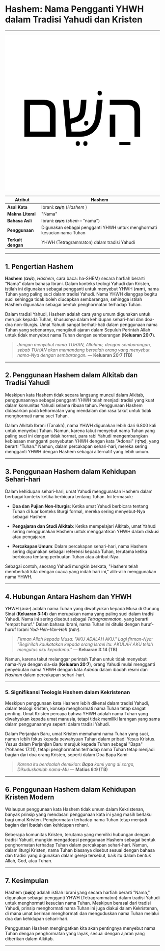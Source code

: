 # Hashem: Nama Pengganti YHWH dalam Tradisi Yahudi dan Kristen

---

![Kata Hashem dalam tulian Ibrani](img/hashem.svg)

| **Atribut** | **Hashem** |
|---|---|
| **Asal Kata** | Ibrani: **הַשֵּׁם** (*Hashem* ) |
| **Makna Literal** | "Nama" |
| **Bahasa Asli** | Ibrani: **מִשֵּם** (*shem* – "nama") |
| **Penggunaan** | Digunakan sebagai pengganti YHWH untuk menghormati kesucian nama Tuhan |
| **Terkait dengan** | YHWH (Tetragrammaton) dalam tradisi Yahudi |

---

## 1. Pengertian Hashem

**Hashem** (**הַשֵּׁם**, *Hashem*, cara baca: ha-SHEM) secara harfiah berarti “Nama” dalam bahasa Ibrani. Dalam konteks teologi Yahudi dan Kristen, istilah ini digunakan sebagai pengganti untuk menyebut YHWH (**יהוה**), nama Tuhan yang paling suci dalam tradisi Yahudi. Nama YHWH dianggap begitu suci sehingga tidak boleh diucapkan sembarangan, sehingga istilah Hashem digunakan sebagai bentuk penghormatan terhadap Tuhan.

Dalam tradisi Yahudi, Hashem adalah cara yang umum digunakan untuk merujuk kepada Tuhan, khususnya dalam kehidupan sehari-hari dan doa-doa non-liturgis. Umat Yahudi sangat berhati-hati dalam penggunaan nama Tuhan yang sebenarnya, mengikuti ajaran dalam Sepuluh Perintah Allah untuk tidak menyebut nama Tuhan dengan sembarangan (**Keluaran 20:7**).

> *Jangan menyebut nama TUHAN, Allahmu, dengan sembarangan, sebab TUHAN akan memandang bersalah orang yang menyebut nama-Nya dengan sembarangan.*
> — **Keluaran 20:7 (TB)**

---

## 2. Penggunaan Hashem dalam Alkitab dan Tradisi Yahudi

Meskipun kata Hashem tidak secara langsung muncul dalam Alkitab, penggunaannya sebagai pengganti YHWH telah menjadi tradisi yang kuat dalam komunitas Yahudi selama ribuan tahun. Penggunaan Hashem didasarkan pada kehormatan yang mendalam dan rasa takut untuk tidak menghormati nama suci Tuhan. 

Dalam Alkitab Ibrani (Tanakh), nama YHWH digunakan lebih dari 6.800 kali untuk menyebut Tuhan. Namun, karena takut menyebut nama Tuhan yang paling suci ini dengan tidak hormat, para rabi Yahudi mengembangkan kebiasaan mengganti penyebutan YHWH dengan kata "Adonai" (**אֲדֹנָי**), yang berarti "Tuhan." Namun, dalam percakapan sehari-hari, mereka sering mengganti YHWH dengan Hashem sebagai alternatif yang lebih umum.

---

## 3. Penggunaan Hashem dalam Kehidupan Sehari-hari

Dalam kehidupan sehari-hari, umat Yahudi menggunakan Hashem dalam berbagai konteks ketika berbicara tentang Tuhan. Ini termasuk:

- **Doa dan Pujian Non-liturgis**: Ketika umat Yahudi berbicara tentang Tuhan di luar konteks liturgi formal, mereka sering menyebut-Nya sebagai Hashem.

- **Pengajaran dan Studi Alkitab**: Ketika mempelajari Alkitab, umat Yahudi sering menggunakan Hashem untuk menggantikan YHWH dalam diskusi atau pengajaran.

- **Percakapan Umum**: Dalam percakapan sehari-hari, nama Hashem sering digunakan sebagai referensi kepada Tuhan, terutama ketika berbicara tentang perbuatan Tuhan atau atribut-Nya.

Sebagai contoh, seorang Yahudi mungkin berkata, "Hashem telah memberkati kita dengan cuaca yang indah hari ini," alih-alih menggunakan nama YHWH.

---

## 4. Hubungan Antara Hashem dan YHWH

YHWH (**יהוה**) adalah nama Tuhan yang diwahyukan kepada Musa di Gunung Sinai (**Keluaran 3:14**) dan merupakan nama yang paling suci dalam tradisi Yahudi. Nama ini sering disebut sebagai *Tetragrammaton*, yang berarti "empat huruf." Dalam bahasa Ibrani, nama Tuhan ini ditulis dengan huruf-huruf Ibrani *Yod-Heh-Vav-Heh* (יהוה).

> *Firman Allah kepada Musa: "AKU ADALAH AKU." Lagi firman-Nya: "Beginilah kaukatakan kepada orang Israel itu: AKULAH AKU telah mengutus aku kepadamu."*
> — **Keluaran 3:14 (TB)**

Namun, karena takut melanggar perintah Tuhan untuk tidak menyebut nama-Nya dengan sia-sia (**Keluaran 20:7**), orang Yahudi mulai mengganti penyebutan nama YHWH dengan kata *Adonai* dalam ibadah resmi dan *Hashem* dalam percakapan sehari-hari.

---

### **5. Signifikansi Teologis Hashem dalam Kekristenan**

Meskipun penggunaan kata Hashem lebih dikenal dalam tradisi Yahudi, dalam teologi Kristen, konsep menghormati nama Tuhan tetap sangat penting. Umat Kristen percaya bahwa YHWH adalah nama Tuhan yang diwahyukan kepada umat manusia, tetapi tidak memiliki larangan yang sama dalam penggunaannya seperti dalam tradisi Yahudi. 

Dalam Perjanjian Baru, umat Kristen memahami nama Tuhan yang suci, namun lebih fokus kepada pewahyuan Tuhan dalam pribadi Yesus Kristus. Yesus dalam Perjanjian Baru merujuk kepada Tuhan sebagai "Bapa" (Yohanes 17:11), tetapi penghormatan terhadap nama Tuhan tetap menjadi bagian dari doa orang Kristen, seperti dalam Doa Bapa Kami:

> *Karena itu berdoalah demikian: **Bapa** kami yang di sorga, Dikuduskanlah nama-Mu*
> — **Matius 6:9 (TB)**

---

## 6. Penggunaan Hashem dalam Kehidupan Kristen Modern

Walaupun penggunaan kata Hashem tidak umum dalam Kekristenan, banyak prinsip yang mendasari penggunaan kata ini yang masih berlaku bagi umat Kristen. Penghormatan terhadap nama Tuhan tetap menjadi bagian dari ibadah dan kehidupan rohani.

Beberapa komunitas Kristen, terutama yang memiliki hubungan dengan tradisi Yahudi, mungkin mengadopsi penggunaan Hashem sebagai bentuk penghormatan terhadap Tuhan dalam percakapan sehari-hari. Namun, dalam liturgi Kristen, nama Tuhan biasanya disebut sesuai dengan bahasa dan tradisi yang digunakan dalam gereja tersebut, baik itu dalam bentuk Allah, God, atau Tuhan.

---

## 7. Kesimpulan

Hashem (**הַשֵּׁם**) adalah istilah Ibrani yang secara harfiah berarti "Nama," digunakan sebagai pengganti YHWH (Tetragrammaton) dalam tradisi Yahudi untuk menghormati kesucian nama Tuhan. Meskipun berasal dari tradisi Yahudi, prinsip menghormati nama Tuhan ini juga diakui dalam Kekristenan, di mana umat beriman menghormati dan menguduskan nama Tuhan melalui doa dan kehidupan sehari-hari.

Penggunaan Hashem mengingatkan kita akan pentingnya menyebut nama Tuhan dengan penghormatan yang layak, sesuai dengan ajaran yang diberikan dalam Alkitab.

---